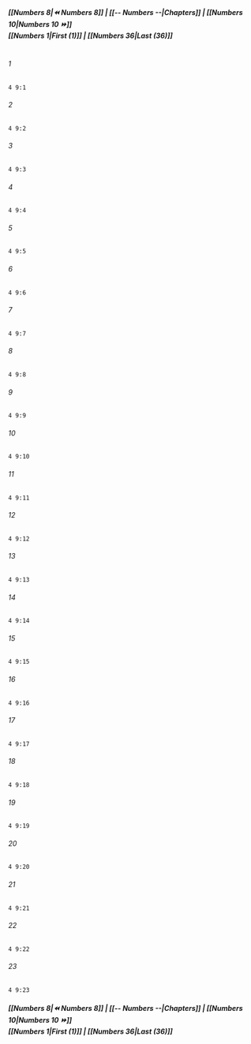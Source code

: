 
##### **[[Numbers 8|⏪ Numbers 8]] | [[-- Numbers --|Chapters]] | [[Numbers 10|Numbers 10 ⏩]]**<br>**[[Numbers 1|First (1)]] | [[Numbers 36|Last (36)]]**<br><br>

###### 1
``` verse
4 9:1
```
###### 2
``` verse
4 9:2
```
###### 3
``` verse
4 9:3
```
###### 4
``` verse
4 9:4
```
###### 5
``` verse
4 9:5
```
###### 6
``` verse
4 9:6
```
###### 7
``` verse
4 9:7
```
###### 8
``` verse
4 9:8
```
###### 9
``` verse
4 9:9
```
###### 10
``` verse
4 9:10
```
###### 11
``` verse
4 9:11
```
###### 12
``` verse
4 9:12
```
###### 13
``` verse
4 9:13
```
###### 14
``` verse
4 9:14
```
###### 15
``` verse
4 9:15
```
###### 16
``` verse
4 9:16
```
###### 17
``` verse
4 9:17
```
###### 18
``` verse
4 9:18
```
###### 19
``` verse
4 9:19
```
###### 20
``` verse
4 9:20
```
###### 21
``` verse
4 9:21
```
###### 22
``` verse
4 9:22
```
###### 23
``` verse
4 9:23
```

##### **[[Numbers 8|⏪ Numbers 8]] | [[-- Numbers --|Chapters]] | [[Numbers 10|Numbers 10 ⏩]]**<br>**[[Numbers 1|First (1)]] | [[Numbers 36|Last (36)]]**
